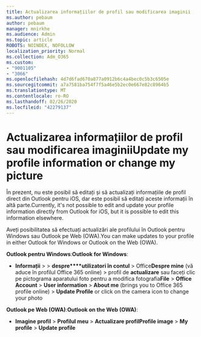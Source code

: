 ```yaml
---
title: Actualizarea informațiilor de profil sau modificarea imaginii
ms.author: pebaum
author: pebaum
manager: mnirkhe
ms.audience: Admin
ms.topic: article
ROBOTS: NOINDEX, NOFOLLOW
localization_priority: Normal
ms.collection: Adm_O365
ms.custom:
- "9001105"
- "3066"
ms.openlocfilehash: 4d7d6fad670a877a0912b6c4a4bec0c5b3c6505e
ms.sourcegitcommit: a7a7581ba754f7f5a46e5b2ec0e667e82c8964b5
ms.translationtype: MT
ms.contentlocale: ro-RO
ms.lasthandoff: 02/26/2020
ms.locfileid: "42279137"
---
```

# <a name="update-my-profile-information-or-change-my-picture"></a><span data-ttu-id="1796a-102">Actualizarea informațiilor de profil sau modificarea imaginii</span><span class="sxs-lookup"><span data-stu-id="1796a-102">Update my profile information or change my picture</span></span>

<span data-ttu-id="1796a-103">În prezent, nu este posibil să editați și să actualizați informațiile de profil direct din Outlook pentru iOS, dar este posibil să editați aceste informații în altă parte.</span><span class="sxs-lookup"><span data-stu-id="1796a-103">Currently, it's not possible to edit and update your profile information directly from Outlook for iOS, but it is possible to edit this information elsewhere.</span></span> 

<span data-ttu-id="1796a-104">Aveți posibilitatea să efectuați actualizări ale profilului în Outlook pentru Windows sau Outlook pe Web (OWA).</span><span class="sxs-lookup"><span data-stu-id="1796a-104">You can make updates to your profile in either Outlook for Windows or Outlook on the Web (OWA).</span></span> 

<span data-ttu-id="1796a-105">**Outlook pentru Windows**:</span><span class="sxs-lookup"><span data-stu-id="1796a-105">**Outlook for Windows**:</span></span> 

- <span data-ttu-id="1796a-106">**Informații** >  > **despre\*\*\*\*utilizatori în contul** > Office**Despre mine** (vă aduce în profilul Office 365 online) > profil de **actualizare** sau faceți clic pe pictograma aparatului foto pentru a modifica fotografia</span><span class="sxs-lookup"><span data-stu-id="1796a-106">**File** > **Office Account** > **User information** > **About me** (brings you to Office 365 profile online) > **Update Profile** or click on the camera icon to change your photo</span></span>  
  
<span data-ttu-id="1796a-107">**Outlook pe Web (OWA)**:</span><span class="sxs-lookup"><span data-stu-id="1796a-107">**Outlook on the Web (OWA)**:</span></span> 

- <span data-ttu-id="1796a-108">**Imagine profil** > **Profilul meu** > **Actualizare profil**</span><span class="sxs-lookup"><span data-stu-id="1796a-108">**Profile image** > **My profile** > **Update profile**</span></span>
